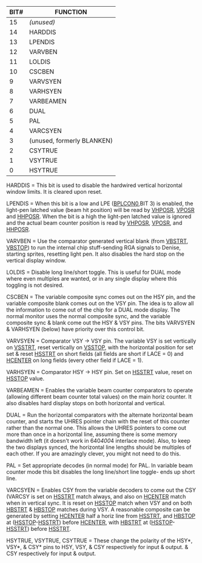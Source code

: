 | BIT#  | FUNCTION                   |
|---|---|
| 15    | _(unused)_                   |
| 14    | HARDDIS                    |
| 13    | LPENDIS                    |
| 12    | VARVBEN                    |
| 11    | LOLDIS                     |
| 10    | CSCBEN                     |
| 9     | VARVSYEN                   |
| 8     | VARHSYEN                   |
| 7     | VARBEAMEN                  |
| 6     | DUAL                       |
| 5     | PAL                        |
| 4     | VARCSYEN                   |
| 3     | (unused, formerly BLANKEN) |
| 2     | CSYTRUE                    |
| 1     | VSYTRUE                    |
| 0     | HSYTRUE                    |


HARDDIS = This bit is used to disable the hardwired vertical horizontal
window limits. It is cleared upon reset.

LPENDIS = When this bit is a low and LPE ([BPLCON0](BPLCON0.md),BIT 3) is enabled, the
light-pen latched value (beam hit position) will be read by
[VHPOSR](VHPOSR.md), [VPOSR](VPOSR.md) and [HHPOSR](HHPOSR.md). When
the bit is a high the light-pen latched value is ignored and
the actual beam counter position is read by [VHPOSR](VHPOSR.md), [VPOSR](VPOSR.md), and
[HHPOSR](HHPOSR.md).

VARVBEN = Use the comparator generated vertical blank (from [VBSTRT](VBSTOP.md), [VBSTOP](VBSTOP.md))
to run the internal chip stuff-sending RGA signals to Denise,
starting sprites, resetting light pen. It also disables the hard
stop on the vertical display window.

LOLDIS  = Disable long line/short toggle. This is useful for DUAL mode
where even multiples are wanted, or in any single display
where this toggling is not desired.

CSCBEN  = The variable composite sync comes out on the HSY pin, and the
variable composite blank comes out on the VSY pin. The idea is
to allow all the information to come out of the chip for a
DUAL mode display. The normal monitor uses the normal composite
sync, and the variable composite sync & blank come out the HSY &
VSY pins. The bits VARVSYEN & VARHSYEN (below) have priority over
this control bit.

VARVSYEN = Comparator VSY -> VSY pin. The variable VSY is set vertically on
[VSSTRT](HSSTRT.md), reset vertically on [VSSTOP](VSSTOP.md), with the horizontal position
for set set & reset [HSSTRT](HSSTRT.md) on short fields (all fields are short
if LACE = 0) and [HCENTER](HCENTER.md) on long fields (every other field if
LACE = 1).

VARHSYEN = Comparator HSY -> HSY pin. Set on [HSSTRT](HSSTRT.md) value, reset on [HSSTOP](HSSTOP.md)
value.

VARBEAMEN = Enables the variable beam counter comparators to operate
(allowing different beam counter total values) on the main horiz
counter. It also disables hard display stops on both horizontal
and vertical.

DUAL    = Run the horizontal comparators with the alternate horizontal beam
counter, and starts the UHRES pointer chain with the reset of
this counter rather than the normal one. This allows the UHRES
pointers to come out more than once in a horizontal line,
assuming there is some memory bandwidth left (it doesn't work in
640*400*4 interlace mode). Also, to keep the two displays synced,
the horizontal line lengths should be multiples of each other.
If you are amazingly clever, you might not need to do this.

PAL     = Set appropriate decodes (in normal mode) for PAL. In variable
beam counter mode this bit disables the long line/short line
toggle- ends up short line.

VARCSYEN = Enables CSY from the variable decoders to come out the CSY
(VARCSY is set on [HSSTRT](HSSTRT.md) match always, and also on [HCENTER](HCENTER.md)
match when in vertical sync. It is reset on [HSSTOP](HSSTOP.md) match when VSY
and on both [HBSTRT](HBSTOP.md) & [HBSTOP](HBSTOP.md) matches during VSY. A reasonable
composite can be generated by setting [HCENTER](HCENTER.md) half a horiz line
from [HSSTRT](HSSTRT.md), and [HBSTOP](HBSTOP.md) at ([HSSTOP](HSSTOP.md)-[HSSTRT](HSSTRT.md)) before [HCENTER](HCENTER.md), with
[HBSTRT](HBSTOP.md) at ([HSSTOP](HSSTOP.md)-[HSSTRT](HSSTRT.md)) before [HSSTRT](HSSTRT.md).

HSYTRUE, VSYTRUE, CSYTRUE = These change the polarity of the
HSY*, VSY*, & CSY* pins to HSY, VSY, & CSY respectively for
input & output. & CSY respectively for
input & output.